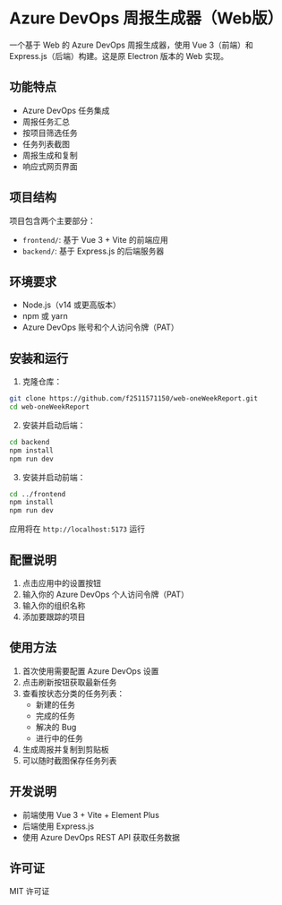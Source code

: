 # Azure DevOps 周报生成器（Web版）

一个基于 Web 的 Azure DevOps 周报生成器，使用 Vue 3（前端）和 Express.js（后端）构建。这是原 Electron 版本的 Web 实现。

## 功能特点

- Azure DevOps 任务集成
- 周报任务汇总
- 按项目筛选任务
- 任务列表截图
- 周报生成和复制
- 响应式网页界面

## 项目结构

项目包含两个主要部分：

- `frontend/`: 基于 Vue 3 + Vite 的前端应用
- `backend/`: 基于 Express.js 的后端服务器

## 环境要求

- Node.js（v14 或更高版本）
- npm 或 yarn
- Azure DevOps 账号和个人访问令牌（PAT）

## 安装和运行

1. 克隆仓库：
```bash
git clone https://github.com/f2511571150/web-oneWeekReport.git
cd web-oneWeekReport
```

2. 安装并启动后端：
```bash
cd backend
npm install
npm run dev
```

3. 安装并启动前端：
```bash
cd ../frontend
npm install
npm run dev
```

应用将在 `http://localhost:5173` 运行

## 配置说明

1. 点击应用中的设置按钮
2. 输入你的 Azure DevOps 个人访问令牌（PAT）
3. 输入你的组织名称
4. 添加要跟踪的项目

## 使用方法

1. 首次使用需要配置 Azure DevOps 设置
2. 点击刷新按钮获取最新任务
3. 查看按状态分类的任务列表：
   - 新建的任务
   - 完成的任务
   - 解决的 Bug
   - 进行中的任务
4. 生成周报并复制到剪贴板
5. 可以随时截图保存任务列表

## 开发说明

- 前端使用 Vue 3 + Vite + Element Plus
- 后端使用 Express.js
- 使用 Azure DevOps REST API 获取任务数据

## 许可证

MIT 许可证
